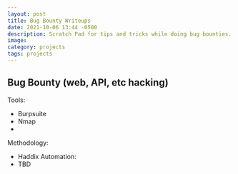 ```yaml
---
layout: post
title: Bug Bounty Writeups
date: 2021-10-06 13:44 -0500
description: Scratch Pad for tips and tricks while doing bug bounties.
image: 
category: projects
tags: projects
---
```


## Bug Bounty (web, API, etc hacking)

Tools:
- Burpsuite
- Nmap
-
Methodology:
- Haddix
Automation:
- TBD

